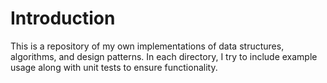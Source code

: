 # Introduction
This is a repository of my own implementations of data structures,
algorithms, and design patterns. In each directory, I try to include
example usage along with unit tests to ensure functionality.
